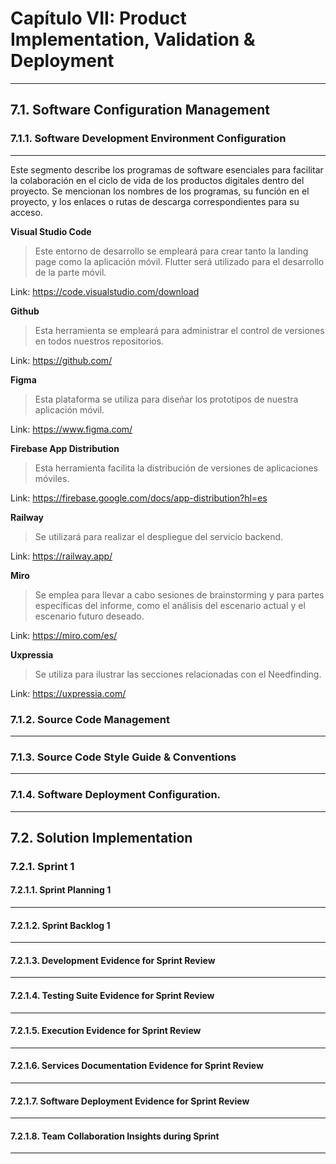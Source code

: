 # Capítulo VII: Product Implementation, Validation & Deployment
---

## 7.1. Software Configuration Management
### 7.1.1. Software Development Environment Configuration
---
Este segmento describe los programas de software esenciales para facilitar la colaboración en el ciclo de vida de los productos digitales dentro del proyecto. Se mencionan los nombres de los programas, su función en el proyecto, y los enlaces o rutas de descarga correspondientes para su acceso.

**Visual Studio Code**

>Este entorno de desarrollo se empleará para crear tanto la landing page como la aplicación móvil. Flutter será utilizado para el desarrollo de la parte móvil.

Link: https://code.visualstudio.com/download

**Github**

>Esta herramienta se empleará para administrar el control de versiones en todos nuestros repositorios.

Link: https://github.com/

**Figma**

>Esta plataforma se utiliza para diseñar los prototipos de nuestra aplicación móvil.

Link: https://www.figma.com/

**Firebase App Distribution**

>Esta herramienta facilita la distribución de versiones de aplicaciones móviles.

Link: https://firebase.google.com/docs/app-distribution?hl=es

**Railway**

>Se utilizará para realizar el despliegue del servicio backend.

Link: https://railway.app/

**Miro**

>Se emplea para llevar a cabo sesiones de brainstorming y para partes específicas del informe, como el análisis del escenario actual y el escenario futuro deseado.

Link: https://miro.com/es/

**Uxpressia**

>Se utiliza para ilustrar las secciones relacionadas con el Needfinding.

Link: https://uxpressia.com/






































### 7.1.2. Source Code Management
---

### 7.1.3. Source Code Style Guide & Conventions
---

### 7.1.4. Software Deployment Configuration.
---

## 7.2. Solution Implementation
### 7.2.1. Sprint 1
#### 7.2.1.1. Sprint Planning 1
---

#### 7.2.1.2. Sprint Backlog 1
---

#### 7.2.1.3. Development Evidence for Sprint Review
---

#### 7.2.1.4. Testing Suite Evidence for Sprint Review
---

#### 7.2.1.5. Execution Evidence for Sprint Review
---

#### 7.2.1.6. Services Documentation Evidence for Sprint Review
---

#### 7.2.1.7. Software Deployment Evidence for Sprint Review
---

#### 7.2.1.8. Team Collaboration Insights during Sprint
---